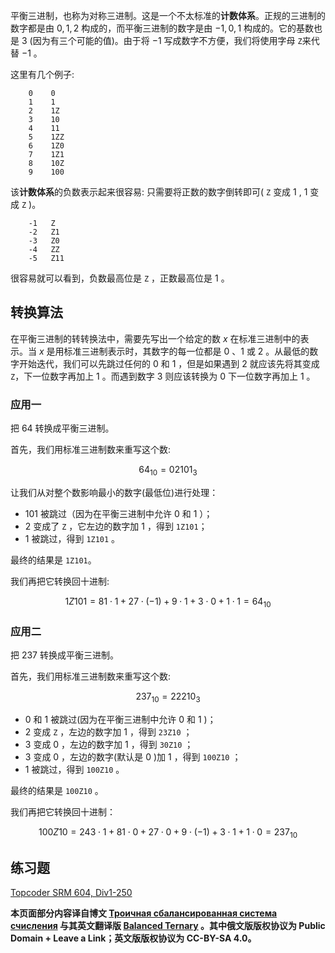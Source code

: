 
平衡三进制，也称为对称三进制。这是一个不太标准的**计数体系**。正规的三进制的数字都是由 $0,1,2$ 构成的，而平衡三进制的数字是由 $-1,0,1$ 构成的。它的基数也是 $3$ (因为有三个可能的值)。由于将 $-1$ 写成数字不方便，我们将使用字母 `Z`来代替 $-1$ 。

这里有几个例子:
```nohighlight
    0    0
    1    1
    2    1Z
    3    10
    4    11
    5    1ZZ
    6    1Z0
    7    1Z1
    8    10Z
    9    100
```


该**计数体系**的负数表示起来很容易: 只需要将正数的数字倒转即可( `Z` 变成 $1$ , $1$ 变成 `Z` )。

```nohighlight
    -1   Z
    -2   Z1
    -3   Z0
    -4   ZZ
    -5   Z11
```
很容易就可以看到，负数最高位是 `Z` ，正数最高位是 $1$ 。

## 转换算法

在平衡三进制的转转换法中，需要先写出一个给定的数 $x$ 在标准三进制中的表示。当 $x$ 是用标准三进制表示时，其数字的每一位都是 $0$ 、$1$ 或 $2$ 。从最低的数字开始迭代，我们可以先跳过任何的 $0$ 和 $1$ ，但是如果遇到 $2$ 就应该先将其变成 `Z`，下一位数字再加上 $1$ 。而遇到数字 $3$ 则应该转换为 $0$ 下一位数字再加上 $1$ 。


### 应用一

把 $64$ 转换成平衡三进制。

首先，我们用标准三进制数来重写这个数:

$$64_{10} = 02101_3$$

让我们从对整个数影响最小的数字(最低位)进行处理：

- $101$ 被跳过（因为在平衡三进制中允许 $0$ 和 $1$ ）；
- $2$ 变成了 `Z` ，它左边的数字加 $1$ ，得到 `1Z101`；
- $1$ 被跳过，得到 `1Z101` 。

最终的结果是 `1Z101`。

我们再把它转换回十进制:

$$
1Z101 = 81 \cdot 1 + 27 \cdot (-1) + 9 \cdot 1 + 3 \cdot 0 + 1 \cdot 1 = 64_{10}
$$

### 应用二

把 $237$ 转换成平衡三进制。

首先，我们用标准三进制数来重写这个数:

$$237_{10} = 22210_3$$

- $0$ 和 $1$ 被跳过(因为在平衡三进制中允许 $0$ 和 $1$ )；
- $2$ 变成 `Z` ，左边的数字加 $1$ ，得到 `23Z10` ；
- $3$ 变成 $0$ ，左边的数字加 $1$ ，得到 `30Z10` ；
- $3$ 变成 $0$ ，左边的数字(默认是 $0$ )加 $1$ ，得到 `100Z10` ；
- $1$ 被跳过，得到 `100Z10` 。

最终的结果是 `100Z10` 。

我们再把它转换回十进制：

$$
100Z10 = 243 \cdot 1 + 81 \cdot 0 + 27 \cdot 0 + 9 \cdot (-1) + 3 \cdot 1 + 1 \cdot 0 = 237_{10}
$$


## 练习题

[Topcoder SRM 604, Div1-250](https://community.topcoder.com/stat?c=problem_statement&pm=12917&rd=15837)


**本页面部分内容译自博文 [Троичная сбалансированная система счисления](http://e-maxx.ru/algo/balanced_ternary) 与其英文翻译版 [Balanced Ternary](https://cp-algorithms.com/algebra/balanced-ternary.html) 。其中俄文版版权协议为 Public Domain + Leave a Link；英文版版权协议为 CC-BY-SA 4.0。**


